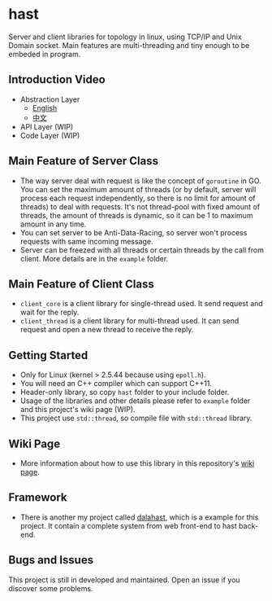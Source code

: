 # hast

Server and client libraries for topology in linux, using TCP/IP and Unix Domain socket. Main features are multi-threading and tiny enough to be embeded in program. 

## Introduction Video

* Abstraction Layer
  - [English](https://www.youtube.com/watch?v=EpoL8mSOA6E)
  - [中文](https://www.youtube.com/watch?v=G41F7xHC2bs)
* API Layer (WIP)
* Code Layer (WIP)

## Main Feature of Server Class

* The way server deal with request is like the concept of `goroutine` in GO. You can set the maximum amount of threads (or by default, server will process each request independently, so there is no limit for amount of threads) to deal with requests. It's not thread-pool with fixed amount of threads, the amount of threads is dynamic, so it can be 1 to maximum amount in any time. 
* You can set server to be Anti-Data-Racing, so server won't process requests with same incoming message.
* Server can be freezed with all threads or certain threads by the call from client. More details are in the `example` folder. 

## Main Feature of Client Class

* `client_core` is a client library for single-thread used. It send request and wait for the reply.
* `client_thread` is a client library for multi-thread used. It can send request and open a new thread to receive the reply.

## Getting Started

* Only for Linux (kernel > 2.5.44 because using `epoll.h`). 
* You will need an C++ compiler which can support C++11.
* Header-only library, so copy `hast` folder to your include folder.
* Usage of the libraries and other details please refer to `example` folder and this project's wiki page (WIP).
* This project use `std::thread`, so compile file with `std::thread` library.

## Wiki Page

* More information about how to use this library in this repository's [wiki page](https://github.com/hn12404988/hast/wiki).

## Framework

* There is another my project called [dalahast](https://github.com/hn12404988/dalahast), which is a example for this project. It contain a complete system from web front-end to hast back-end. 

## Bugs and Issues

This project is still in developed and maintained. Open an issue if you discover some problems.
